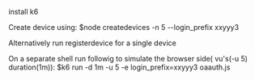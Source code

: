 install k6

Create device using:
$node createdevices -n 5 --login_prefix xxyyy3

Alternatively run registerdevice for a single device

On a separate shell run followig to simulate the browser side( vu's(-u 5) duration(1m)):
$k6 run   -d 1m -u 5 -e login_prefix=xxyyy3 oaauth.js

